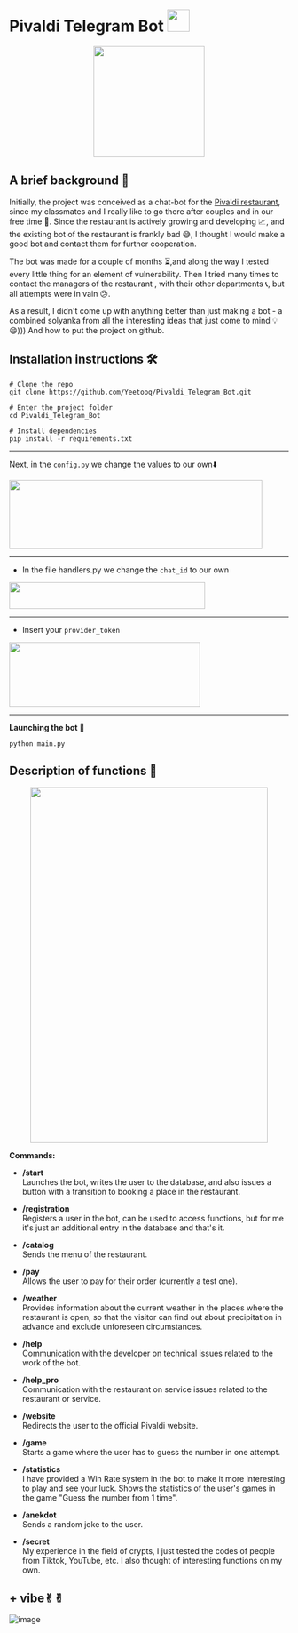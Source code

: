 # Pivaldi Telegram Bot <img src="https://media1.tenor.com/m/ookEdv-7MlcAAAAd/barry-barry-63.gif" width="40" height="40">

<div align="center">
  <img src="https://github.com/user-attachments/assets/80ac20fa-f3d7-4feb-80ac-c1c36bd9f810" width="200" height="200">
</div>

## A brief background 📝

Initially, the project was conceived as a chat-bot for the [Pivaldi restaurant](https://pivaldi.ru/), since my classmates and I really like to go there after couples and in our free time 🍻. Since the restaurant is actively growing and developing 📈, and the existing bot of the restaurant is frankly bad 😅, I thought I would make a good bot and contact them for further cooperation. 

The bot was made for a couple of months ⏳,and along the way I tested every little thing for an element of vulnerability. Then I tried many times to contact the managers of the restaurant , with their other departments 📞, but all attempts were in vain 😕. 

As a result, I didn't come up with anything better than just making a bot - a combined solyanka from all the interesting ideas that just come to mind 💡😄))) And how to put the project on github.


## Installation instructions 🛠️

```
# Clone the repo
git clone https://github.com/Yeetooq/Pivaldi_Telegram_Bot.git

# Enter the project folder
cd Pivaldi_Telegram_Bot

# Install dependencies
pip install -r requirements.txt
```

---

Next, in the ``` config.py ``` we change the values to our own⬇️ 

<img src="https://github.com/user-attachments/assets/f618e8cf-8548-4971-878f-0db42842b1cc" width="456" height="124">

---

* In the file handlers.py we change the ``` chat_id ``` to our own 

<img src="https://github.com/user-attachments/assets/a0b3aae9-9339-4a92-83f6-dcb93ba2b271" width="353" height="48">

---

* Insert your ``` provider_token ```

<img src="https://github.com/user-attachments/assets/c996273d-f7d2-4893-be82-c8cd732efcb0" width="344" height="116">

---

**Launching the bot 🚀**

```
python main.py
```
## Description of functions 🔧

<div align="center">
  <img src="https://github.com/user-attachments/assets/e2105e2f-59e0-426e-8646-6a51cd4d9c6f" width="428" height="640">
</div>

**Сommands:**

- **/start**  
  Launches the bot, writes the user to the database, and also issues a button with a transition to booking a place in the restaurant.

- **/registration**  
  Registers a user in the bot, can be used to access functions, but for me it's just an additional entry in the database and that's it.

- **/catalog**  
  Sends the menu of the restaurant.

- **/pay**  
  Allows the user to pay for their order (currently a test one).

- **/weather**  
  Provides information about the current weather in the places where the restaurant is open, so that the visitor can find out about precipitation in advance and exclude unforeseen circumstances.

- **/help**  
  Communication with the developer on technical issues related to the work of the bot.

- **/help_pro**  
  Communication with the restaurant on service issues related to the restaurant or service.

- **/website**  
  Redirects the user to the official Pivaldi website.

- **/game**  
  Starts a game where the user has to guess the number in one attempt.

- **/statistics**  
  I have provided a Win Rate system in the bot to make it more interesting to play and see your luck. Shows the statistics of the user's games in the game "Guess the number from 1 time".

- **/anekdot**  
  Sends a random joke to the user.

- **/secret**  
  My experience in the field of crypts, I just tested the codes of people from Tiktok, YouTube, etc. I also thought of interesting functions on my own.

## + vibe✌︎︎✌︎︎

![image](https://github.com/user-attachments/assets/310d1ec0-beab-4aa8-acf0-2f1fddad8ab0)















